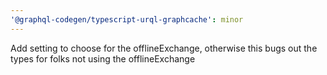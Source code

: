 ```yaml
---
'@graphql-codegen/typescript-urql-graphcache': minor
---
```


Add setting to choose for the offlineExchange, otherwise this bugs out the types for folks not using
the offlineExchange
